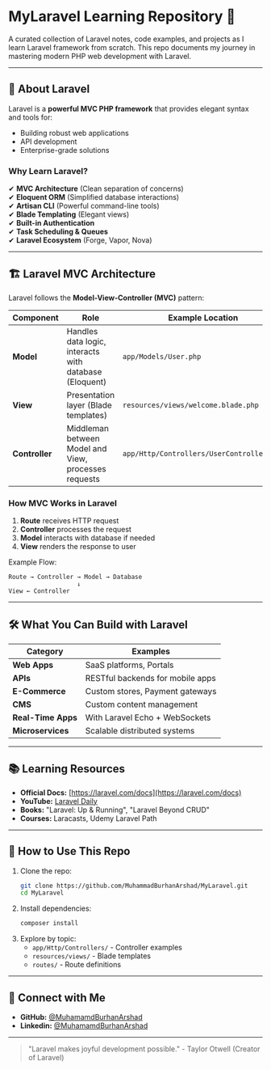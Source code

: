 # MyLaravel Learning Repository 🚀

A curated collection of Laravel notes, code examples, and projects as I learn Laravel framework from scratch. This repo documents my journey in mastering modern PHP web development with Laravel.

---

## 📌 **About Laravel**
Laravel is a **powerful MVC PHP framework** that provides elegant syntax and tools for:
- Building robust web applications
- API development
- Enterprise-grade solutions

### **Why Learn Laravel?**
✔ **MVC Architecture** (Clean separation of concerns)  
✔ **Eloquent ORM** (Simplified database interactions)  
✔ **Artisan CLI** (Powerful command-line tools)  
✔ **Blade Templating** (Elegant views)  
✔ **Built-in Authentication**  
✔ **Task Scheduling & Queues**  
✔ **Laravel Ecosystem** (Forge, Vapor, Nova)  

---

## 🏗 **Laravel MVC Architecture**
Laravel follows the **Model-View-Controller (MVC)** pattern:

| Component  | Role                                                                 | Example Location           |
|------------|----------------------------------------------------------------------|----------------------------|
| **Model**  | Handles data logic, interacts with database (Eloquent)               | `app/Models/User.php`      |
| **View**   | Presentation layer (Blade templates)                                 | `resources/views/welcome.blade.php` |
| **Controller** | Middleman between Model and View, processes requests            | `app/Http/Controllers/UserController.php` |

### **How MVC Works in Laravel**
1. **Route** receives HTTP request  
2. **Controller** processes the request  
3. **Model** interacts with database if needed  
4. **View** renders the response to user  

Example Flow:
```
Route → Controller → Model → Database
                   ↓
View ← Controller
```

---

## 🛠 **What You Can Build with Laravel**
| Category          | Examples                          |
|-------------------|-----------------------------------|
| **Web Apps**      | SaaS platforms, Portals           |
| **APIs**          | RESTful backends for mobile apps  |
| **E-Commerce**    | Custom stores, Payment gateways   |
| **CMS**           | Custom content management         |
| **Real-Time Apps**| With Laravel Echo + WebSockets    |
| **Microservices** | Scalable distributed systems      |

---

## 📚 **Learning Resources**
- **Official Docs:** [https://laravel.com/docs](https://laravel.com/docs)  
- **YouTube:** [Laravel Daily](https://youtube.com/playlist?list=PL0b6OzIxLPbz7JK_YYrRJ1KxlGG4diZHJ&si=60Ly8RNXQnJjIx-c)  
- **Books:** "Laravel: Up & Running", "Laravel Beyond CRUD"  
- **Courses:** Laracasts, Udemy Laravel Path  

---

## 🚀 **How to Use This Repo**
1. Clone the repo:
   ```bash
   git clone https://github.com/MuhammadBurhanArshad/MyLaravel.git
   cd MyLaravel
   ```
2. Install dependencies:
   ```bash
   composer install
   ```
3. Explore by topic:
   - `app/Http/Controllers/` - Controller examples
   - `resources/views/` - Blade templates
   - `routes/` - Route definitions

---

## 🔗 **Connect with Me**
- **GitHub:** [@MuhamamdBurhanArshad](https://github.com/MuhammadBurhanArshad)  
- **Linkedin:** [@MuhamamdBurhanArshad](https://pk.linkedin.com/in/muhammadburhanarshad)  

---

> "Laravel makes joyful development possible." - Taylor Otwell (Creator of Laravel)
